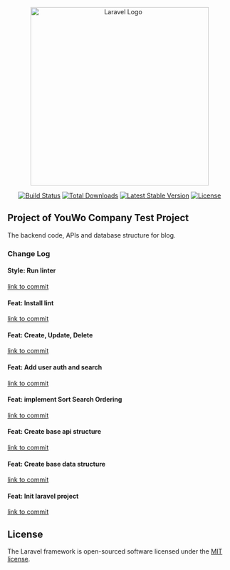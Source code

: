 <p align="center"><a href="https://laravel.com" target="_blank"><img src="https://raw.githubusercontent.com/laravel/art/master/logo-lockup/5%20SVG/2%20CMYK/1%20Full%20Color/laravel-logolockup-cmyk-red.svg" width="400" alt="Laravel Logo"></a></p>

<p align="center">
<a href="https://github.com/laravel/framework/actions"><img src="https://github.com/laravel/framework/workflows/tests/badge.svg" alt="Build Status"></a>
<a href="https://packagist.org/packages/laravel/framework"><img src="https://img.shields.io/packagist/dt/laravel/framework" alt="Total Downloads"></a>
<a href="https://packagist.org/packages/laravel/framework"><img src="https://img.shields.io/packagist/v/laravel/framework" alt="Latest Stable Version"></a>
<a href="https://packagist.org/packages/laravel/framework"><img src="https://img.shields.io/packagist/l/laravel/framework" alt="License"></a>
</p>

## Project of YouWo Company Test Project

The backend code, APIs and database structure for blog.


### Change Log

#### Style: Run linter
[link to commit](https://github.com/JhomeWu/YouWoTestBlog/commit/48ac25779786d8cccbe3ba48a78eb0d88644ab92)
#### Feat: Install lint
[link to commit](https://github.com/JhomeWu/YouWoTestBlog/commit/f9d67cdbff0b9db2b4a16a0ceb42d78899f0d6c7)
#### Feat: Create, Update, Delete
[link to commit](https://github.com/JhomeWu/YouWoTestBlog/commit/1d2c63d32a12e1f7475ece31a964e27674cc88f0)
#### Feat: Add user auth and search
[link to commit](https://github.com/JhomeWu/YouWoTestBlog/commit/83b19299554e4e0990433c90425543b2a9d84812)
#### Feat: implement Sort Search Ordering
[link to commit](https://github.com/JhomeWu/YouWoTestBlog/commit/190fdfad5776de50d66426fde62fe23c0977214a)
#### Feat: Create base api structure
[link to commit](https://github.com/JhomeWu/YouWoTestBlog/commit/40c7380e71dfd508f30f3f886615693cea132269)
#### Feat: Create base data structure
[link to commit](https://github.com/JhomeWu/YouWoTestBlog/commit/875d35f3abd919ea01a0b21dbd13969264f9294f)
#### Feat: Init laravel project
[link to commit](https://github.com/JhomeWu/YouWoTestBlog/commit/641c2f5d48cfe3f131cbe2e90fe14650a6d92d77)


## License

The Laravel framework is open-sourced software licensed under the [MIT license](https://opensource.org/licenses/MIT).

